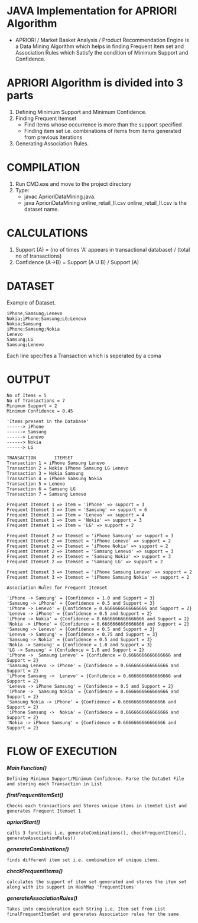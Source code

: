 JAVA Implementation for APRIORI Algorithm
===

* APRIORI / Market Basket Analysis / Product Recommendation Engine is a Data Mining Algorithm which helps in finding Frequent Item set and Association Rules which Satisfy the condition of Minimum Support and Confidence.

APRIORI Algorithm is divided into 3 parts
===
1. Defining Minimum Support and Minimum Confidence.
2. Finding Frequent Itemset
   * Find items whose occurrence is more than the support specified
   * Finding item set i.e. combinations of items from items generated from previous iterations
3. Generating Association Rules.

COMPILATION
===
1. Run CMD.exe and move to the project directory
2. Type:
    - javac AprioriDataMining.java.
    - java AprioriDataMining online_retail_II.csv
online_retail_II.csv is the dataset name.

CALCULATIONS
===
1. Support (A) = (no of times 'A' appears in transactional database) / (total no of transactions)
2. Confidence (A->B) = Support (A U B) / Support (A)

DATASET
===
Example of Dataset.
```
iPhone;Samsung;Lenevo
Nokia;iPhone;Samsung;LG;Lenevo
Nokia;Samsung
iPhone;Samsung;Nokia
Lenevo
Samsung;LG
Samsung;Lenevo
```
Each line specifies a Transaction which is seperated by a coma

OUTPUT
===
```
No of Items = 5
No of Transactions = 7
Minimum Support = 2
Minimum Confidence = 0.45

'Items present in the Database'
------> iPhone
------> Samsung
------> Lenevo
------> Nokia
------> LG

TRANSACTION       ITEMSET
Transaction 1 = iPhone Samsung Lenevo
Transaction 2 = Nokia iPhone Samsung LG Lenevo
Transaction 3 = Nokia Samsung
Transaction 4 = iPhone Samsung Nokia
Transaction 5 = Lenevo
Transaction 6 = Samsung LG
Transaction 7 = Samsung Lenevo
```
```
Frequent Itemset 1 => Item = 'iPhone' => support = 3
Frequent Itemset 1 => Item = 'Samsung' => support = 6
Frequent Itemset 1 => Item = 'Lenevo' => support = 4
Frequent Itemset 1 => Item = 'Nokia' => support = 3
Frequent Itemset 1 => Item = 'LG' => support = 2
```
```
Frequent Itemset 2 => Itemset = 'iPhone Samsung' => support = 3
Frequent Itemset 2 => Itemset = 'iPhone Lenevo' => support = 2
Frequent Itemset 2 => Itemset = 'iPhone Nokia' => support = 2
Frequent Itemset 2 => Itemset = 'Samsung Lenevo' => support = 3
Frequent Itemset 2 => Itemset = 'Samsung Nokia' => support = 3
Frequent Itemset 2 => Itemset = 'Samsung LG' => support = 2
```
```
Frequent Itemset 3 => Itemset = 'iPhone Samsung Lenevo' => support = 2
Frequent Itemset 3 => Itemset = 'iPhone Samsung Nokia' => support = 2
```
```
Association Rules for Frequent Itemset

'iPhone -> Samsung' = {Confidence = 1.0 and Support = 3}
'Samsung -> iPhone' = {Confidence = 0.5 and Support = 3}
'iPhone -> Lenevo' = {Confidence = 0.6666666666666666 and Support = 2}
'Lenevo -> iPhone' = {Confidence = 0.5 and Support = 2}
'iPhone -> Nokia' = {Confidence = 0.6666666666666666 and Support = 2}
'Nokia -> iPhone' = {Confidence = 0.6666666666666666 and Support = 2}
'Samsung -> Lenevo' = {Confidence = 0.5 and Support = 3}
'Lenevo -> Samsung' = {Confidence = 0.75 and Support = 3}
'Samsung -> Nokia' = {Confidence = 0.5 and Support = 3}
'Nokia -> Samsung' = {Confidence = 1.0 and Support = 3}
'LG -> Samsung' = {Confidence = 1.0 and Support = 2}
'iPhone ->  Samsung Lenevo' = {Confidence = 0.6666666666666666 and Support = 2}
'Samsung Lenevo -> iPhone' = {Confidence = 0.6666666666666666 and Support = 2}
'iPhone Samsung ->  Lenevo' = {Confidence = 0.6666666666666666 and Support = 2}
'Lenevo -> iPhone Samsung' = {Confidence = 0.5 and Support = 2}
'iPhone ->  Samsung Nokia' = {Confidence = 0.6666666666666666 and Support = 2}
'Samsung Nokia -> iPhone' = {Confidence = 0.6666666666666666 and Support = 2}
'iPhone Samsung ->  Nokia' = {Confidence = 0.6666666666666666 and Support = 2}
'Nokia -> iPhone Samsung' = {Confidence = 0.6666666666666666 and Support = 2}
```
FLOW OF EXECUTION
===
***Main Function()***
```
Defining Minimum Support/Minimum Confidence. Parse the DataSet File and storing each Transaction in List
```
***firstFrequentItemSet()***
```
Checks each transactions and Stores unique items in itemSet List and generates Frequent Itemset 1
```
***aprioriStart()***
```
calls 3 functions i.e. generateCombinations(), checkFrequentItems(), generateAssociationRules()
```
***generateCombinations()***
```
finds different item set i.e. combination of unique items.
```
***checkFrequentItems()***
```
calculates the support of item set generated and stores the item set along with its support in HashMap 'frequentItems'
```
***generateAssociationRules()***
```
Takes into consideration each String i.e. Item set from List finalFrequentItemSet and generates Association rules for the same
```
